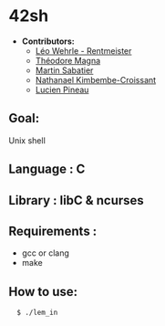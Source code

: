 # 42sh
- **Contributors:**
  - [Léo Wehrle - Rentmeister](https://github.com/leoWherle)
  - [Théodore Magna](https://github.com/TheodoreEpitech)
  - [Martin Sabatier](https://github.com/Nevi1)
  - [Nathanael Kimbembe-Croissant](https://github.com/Nathanael-Kimbembe)
  - [Lucien Pineau](https://github.com/mathematisse)

## Goal:
  Unix shell

## Language : C

## Library : libC & ncurses

## Requirements :
  - gcc or clang
  - make

## How to use:

```
  $ ./lem_in
```
